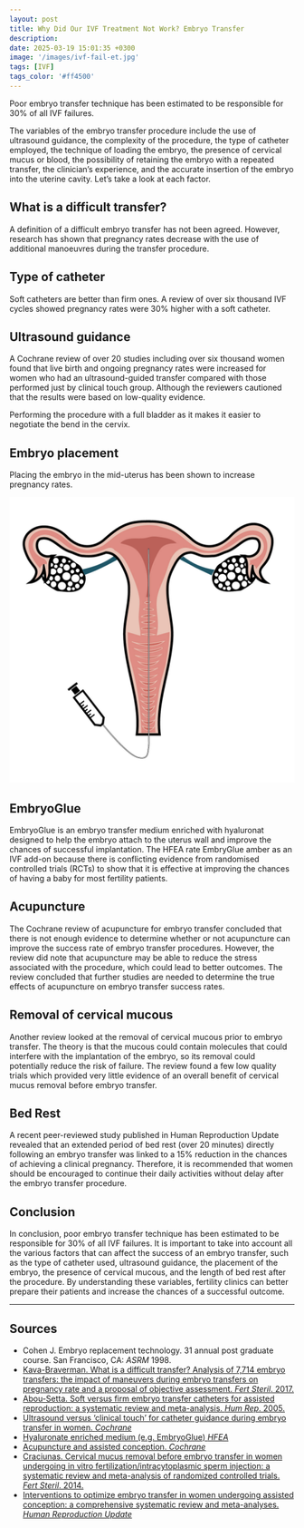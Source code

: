 ```yaml
---
layout: post
title: Why Did Our IVF Treatment Not Work? Embryo Transfer
description: 
date: 2025-03-19 15:01:35 +0300
image: '/images/ivf-fail-et.jpg'
tags: [IVF]
tags_color: '#ff4500'
---
```

Poor embryo transfer technique has been estimated to be responsible for 30% of all IVF failures.

The variables of the embryo transfer procedure include the use of ultrasound guidance, the complexity of the procedure, the type of catheter employed, the technique of loading the embryo, the presence of cervical mucus or blood, the possibility of retaining the embryo with a repeated transfer, the clinician’s experience, and the accurate insertion of the embryo into the uterine cavity. Let’s take a look at each factor.

## What is a difficult transfer?

A definition of a difficult embryo transfer has not been agreed. However, research has shown that pregnancy rates decrease with the use of additional manoeuvres during the transfer procedure.

## Type of catheter

Soft catheters are better than firm ones. A review of over six thousand IVF cycles showed pregnancy rates were 30% higher with a soft catheter.

## Ultrasound guidance

A Cochrane review of over 20 studies including over six thousand women found that live birth and ongoing pregnancy rates were increased for women who had an ultrasound-guided transfer compared with those performed just by clinical touch group. Although the reviewers cautioned that the results were based on low-quality evidence.

Performing the procedure with a full bladder as it makes it easier to negotiate the bend in the cervix.

## Embryo placement

Placing the embryo in the mid-uterus has been shown to increase pregnancy rates.

![](/images/embryo-transfer.jpg)

## EmbryoGlue

EmbryoGlue is an embryo transfer medium enriched with hyaluronat designed to help the embryo attach to the uterus wall and improve the chances of successful implantation. The HFEA rate EmbryGlue amber as an IVF add-on because there is conflicting evidence from randomised controlled trials (RCTs) to show that it is effective at improving the chances of having a baby for most fertility patients.

## Acupuncture

The Cochrane review of acupuncture for embryo transfer concluded that there is not enough evidence to determine whether or not acupuncture can improve the success rate of embryo transfer procedures. However, the review did note that acupuncture may be able to reduce the stress associated with the procedure, which could lead to better outcomes. The review concluded that further studies are needed to determine the true effects of acupuncture on embryo transfer success rates.

## Removal of cervical mucous

Another review looked at the removal of cervical mucous prior to embryo transfer. The theory is that the mucous could contain molecules that could interfere with the implantation of the embryo, so its removal could potentially reduce the risk of failure. The review found a few low quality trials which provided very little evidence of an overall benefit of cervical mucus removal before embryo transfer.

## Bed Rest

A recent peer-reviewed study published in Human Reproduction Update revealed that an extended period of bed rest (over 20 minutes) directly following an embryo transfer was linked to a 15% reduction in the chances of achieving a clinical pregnancy. Therefore, it is recommended that women should be encouraged to continue their daily activities without delay after the embryo transfer procedure.

## Conclusion

In conclusion, poor embryo transfer technique has been estimated to be responsible for 30% of all IVF failures. It is important to take into account all the various factors that can affect the success of an embryo transfer, such as the type of catheter used, ultrasound guidance, the placement of the embryo, the presence of cervical mucous, and the length of bed rest after the procedure. By understanding these variables, fertility clinics can better prepare their patients and increase the chances of a successful outcome.

***

## Sources

- Cohen J. Embryo replacement technology. 31 annual post graduate course. San Francisco, CA: *ASRM* 1998.
- [Kava-Braverman. What is a difficult transfer? Analysis of 7,714 embryo transfers: the impact of maneuvers during embryo transfers on pregnancy rate and a proposal of objective assessment. *Fert Steril*. 2017.](https://www.fertstert.org/article/S0015-0282\(16\)63020-0/fulltext)
- [Abou-Setta. Soft versus firm embryo transfer catheters for assisted reproduction: a systematic review and meta-analysis. *Hum Rep*. 2005.](https://academic.oup.com/humrep/article/20/11/3114/2913790)
- [Ultrasound versus ‘clinical touch’ for catheter guidance during embryo transfer in women. *Cochrane*](https://www.cochrane.org/CD006107/MENSTR_ultrasound-versus-clinical-touch-catheter-guidance-during-embryo-transfer-women)
- [Hyaluronate enriched medium (e.g. EmbryoGlue) *HFEA*](https://www.hfea.gov.uk/treatments/treatment-add-ons/hyaluronate-enriched-medium/)
- [Acupuncture and assisted conception. *Cochrane*](https://www.cochrane.org/CD006920/MENSTR_acupuncture-and-assisted-conception)
- [Craciunas. Cervical mucus removal before embryo transfer in women undergoing in vitro fertilization/intracytoplasmic sperm injection: a systematic review and meta-analysis of randomized controlled trials. *Fert Steril*. 2014.](https://www.sciencedirect.com/science/article/abs/pii/S0015028214000958)
- [Interventions to optimize embryo transfer in women undergoing assisted conception: a comprehensive systematic review and meta-analyses. *Human Reproduction Update*](https://academic.oup.com/humupd/article/28/4/480/6551954)
